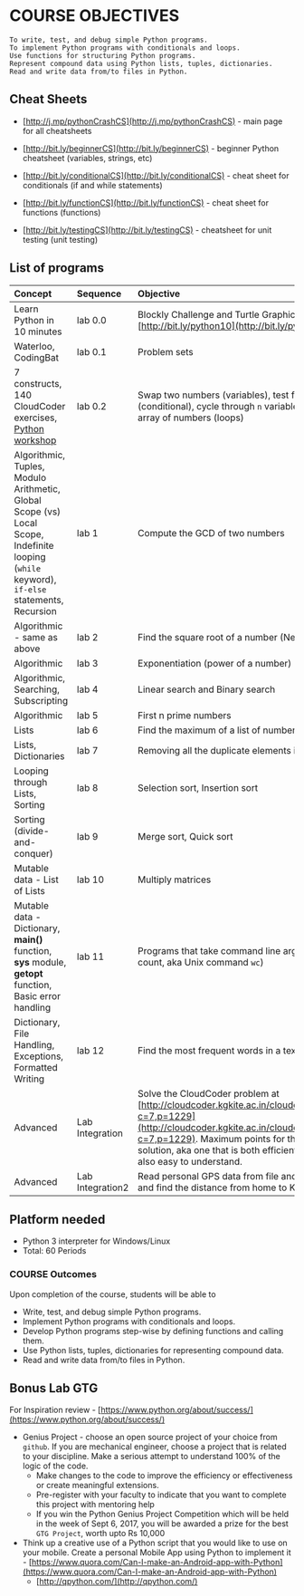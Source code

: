 # COURSE OBJECTIVES

```
To write, test, and debug simple Python programs.
To implement Python programs with conditionals and loops.
Use functions for structuring Python programs.
Represent compound data using Python lists, tuples, dictionaries.
Read and write data from/to files in Python.
```

## Cheat Sheets

- [http://j.mp/pythonCrashCS](http://j.mp/pythonCrashCS) - main page for all cheatsheets

- [http://bit.ly/beginnerCS](http://bit.ly/beginnerCS) - beginner Python cheatsheet \(variables, strings, etc\)

- [http://bit.ly/conditionalCS](http://bit.ly/conditionalCS) - cheat sheet for conditionals \(if and while statements\)

- [http://bit.ly/functionCS](http://bit.ly/functionCS) - cheat sheet for functions \(functions\)

- [http://bit.ly/testingCS](http://bit.ly/testingCS) - cheatsheet for unit testing \(unit testing\)

## List of programs

| Concept                                                                                                                                          | Sequence         | Objective                                                                                                                                                                                                                                                                                |
| :----------------------------------------------------------------------------------------------------------------------------------------------- | :--------------- | :--------------------------------------------------------------------------------------------------------------------------------------------------------------------------------------------------------------------------------------------------------------------------------------- |
| Learn Python in 10 minutes                                                                                                                       | lab 0.0          | Blockly Challenge and Turtle Graphics, Read [http://bit.ly/python10](http://bit.ly/python10)                                                                                                                                                                                             |
| Waterloo, CodingBat                                                                                                                              | lab 0.1          | Problem sets                                                                                                                                                                                                                                                                             |
| 7 constructs, 140 CloudCoder exercises, [Python workshop](https://github.com/kgisl/pythonFDP/blob/master/manual/pc0.md)                          | lab 0.2          | Swap two numbers \(variables\), test for Leap Year \(conditional\), cycle through `n` variables, and sum of array of numbers \(loops\)                                                                                                                                                   |
| Algorithmic, Tuples, Modulo Arithmetic, Global Scope \(vs\) Local Scope, Indefinite looping \(`while` keyword\), `if-else` statements, Recursion | lab 1            | Compute the GCD of two numbers                                                                                                                                                                                                                                                           |
| Algorithmic - same as above                                                                                                                      | lab 2            | Find the square root of a number \(Newton’s method\)                                                                                                                                                                                                                                     |
| Algorithmic                                                                                                                                      | lab 3            | Exponentiation \(power of a number\)                                                                                                                                                                                                                                                     |
| Algorithmic, Searching, Subscripting                                                                                                             | lab 4            | Linear search and Binary search                                                                                                                                                                                                                                                          |
| Algorithmic                                                                                                                                      | lab 5            | First n prime numbers                                                                                                                                                                                                                                                                    |
| Lists                                                                                                                                            | lab 6            | Find the maximum of a list of numbers                                                                                                                                                                                                                                                    |
| Lists, Dictionaries                                                                                                                              | lab 7            | Removing all the duplicate elements in a list                                                                                                                                                                                                                                            |
| Looping through Lists, Sorting                                                                                                                   | lab 8            | Selection sort, Insertion sort                                                                                                                                                                                                                                                           |
| Sorting \(divide-and-conquer\)                                                                                                                   | lab 9            | Merge sort, Quick sort                                                                                                                                                                                                                                                                   |
| Mutable data - List of Lists                                                                                                                     | lab 10           | Multiply matrices                                                                                                                                                                                                                                                                        |
| Mutable data - Dictionary, **main\(\)** function, **sys** module, **getopt** function, Basic error handling                                      | lab 11           | Programs that take command line arguments \(word count, aka Unix command `wc`\)                                                                                                                                                                                                          |
| Dictionary, File Handling, Exceptions, Formatted Writing                                                                                         | lab 12           | Find the most frequent words in a text read from a file                                                                                                                                                                                                                                  |
| Advanced                                                                                                                                         | Lab Integration  | Solve the CloudCoder problem at [http://cloudcoder.kgkite.ac.in/cloudcoder/\#exercise?c=7,p=1229](http://cloudcoder.kgkite.ac.in/cloudcoder/#exercise?c=7,p=1229). Maximum points for the most elegant solution, aka one that is both efficient and one that is also easy to understand. |
| Advanced                                                                                                                                         | Lab Integration2 | Read personal GPS data from file and plot on a map and find the distance from home to KITE                                                                                                                                                                                               |

## Platform needed

- Python 3 interpreter for Windows/Linux
- Total: 60 Periods

### COURSE Outcomes

Upon completion of the course, students will be able to

- Write, test, and debug simple Python programs.
- Implement Python programs with conditionals and loops.
- Develop Python programs step-wise by defining functions and calling them.
- Use Python lists, tuples, dictionaries for representing compound data.
- Read and write data from/to files in Python.

## Bonus Lab GTG

For Inspiration review - [https://www.python.org/about/success/](https://www.python.org/about/success/)

- Genius Project - choose an open source project of your choice from `github`. If you are mechanical engineer, choose a project that is related to your discipline. Make a serious attempt to understand 100% of the logic of the code.
  - Make changes to the code to improve the efficiency or effectiveness or create meaningful extensions.
  - Pre-register with your faculty to indicate that you want to complete this project with mentoring help
  - If you win the Python Genius Project Competition which will be held in the week of Sept 6, 2017, you will be awarded a prize for the best `GTG Project`, worth upto Rs 10,000
- Think up a creative use of a Python script that you would like to use on your mobile. Create a personal Mobile App using Python to implement it - [https://www.quora.com/Can-I-make-an-Android-app-with-Python](https://www.quora.com/Can-I-make-an-Android-app-with-Python)
  - [http://qpython.com/](http://qpython.com/)
